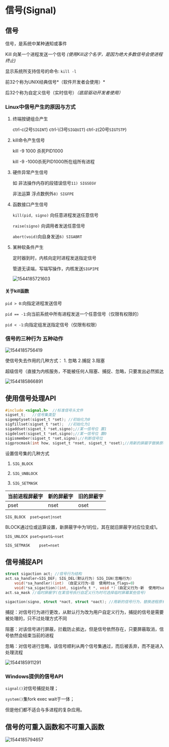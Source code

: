 # 信号(Signal)

## 信号

信号，是系统中某种通知或事件

Kill 向某一个进程发送一个信号  *(使用Kill这个名字，是因为绝大多数信号会使进程终止)*

显示系统所支持信号的命令: `kill -l`

前32个称为UNIX经典信号*（软件开发者会使用）*

后32个称为自定义信号（实时信号）*（底层驱动开发者使用）*

### Linux中信号产生的原因与方式

1. 终端按键组合产生

   ctrl-c(2号`SIGINT`) ctrl-\\(3号`SIGQUIT`) ctrl-z(20号`SIGTSTP`)

2. kill命令产生信号

   kill -9 1000 杀死PID1000

   kill -9 -1000杀死PID1000所在组所有进程

3. 硬件异常产生信号

   如 非法操作内存的段错误信号`11) SIGSEGV`

   非法运算 浮点数例外`8) SIGFPE`

4. 函数接口产生信号

   `kill(pid, signo)` 向任意进程发送任意信号

   `raise(signo)` 向调用者发送任意信号

   `abort(void)`向自身发送`6) SIGABRT `

5. 某种软条件产生

   定时器到时，内核向定时进程发送指定信号

   管道无读端，写端写操作，内核发送`SIGPIPE`

   ![1544185721603](pic/1544185721603.png)

#### 关于kill函数

`pid > 0`:向指定进程发送信号

`pid == -1`:向当前系统中所有进程发送一个任意信号（仅限有权限的）

`pid < -1`:向指定组发送指定信号（仅限有权限）

### 信号的三种行为 五种动作

![1544185756419](pic/1544185756419.png)

使信号失去作用的几种方式： 1. 忽略 2.捕捉 3.阻塞

超级信号（直接为内核服务，不能被任何人阻塞、捕捉、忽略，只要发出必然抵达

![1544185866891](pic/1544185866891.png)

## 使用信号处理API

```c
#include <signal.h>  //标准信号头文件
sigset_t; 	//信号集类型
sigemptyset(sigset_t *set); //初始化为0
sigfillset(sigset_t *set);	//初始化为1
sigaddset(sigset_t *set,signo);//某一信号位 置1
sigdelset(sigset_t *set,signo);//某一信号位 置0
sigismember(sigset_t *set,signo);//判断信号位
sigprocmask(int how, sigset_t *nset, sigset_t *oset);//用新的屏蔽字替换原有

```

设置信号集的几种方式

1. `SIG_BLOCK`

2. `SIG_UNBLOCK`

3. `SIG_SETMASK`

| 当前进程屏蔽字 | 新的屏蔽字 | 旧的屏蔽字 |
| -------------- | ---------- | ---------- |
| pset           | nset       | oset       |

`SIG_BLOCK	pset=pset|nset` 

BLOCK通过位或运算设置，新屏蔽字中为1的位，其在就旧屏蔽字对应位变成1。

`SIG_UNLOCK	pset=pset&~nset` 

`SIG_SETMASK	pset=nset` 

## 信号捕捉API

```c
struct sigaction act; //信号行为结构
act.sa_handler=SIG_DEF; SIG_DEL(默认行为) SIG_IGN(忽略行为) 
	void(*sa_handler)(int) （自定义行为·旧  使用时sa_flags=0） 
	void(*sa_sigaction)(int, siginfo_t *, void *)（自定义行为·新  使用时sa_flags=SA_SIGINFO）
act.sa_mask //临时屏蔽字(在某信号执行自定义行为时可选择临时屏幕某些信号)

sigaction(signo, struct *nact, struct *oact); //用新的信号行为，替换进程原有的信号行为
```

捕捉：对信号行为进行更改，从默认行为改为用户自定义行为，捕捉的信号是需要被处理的，只不过处理方式不同

阻塞：对该信号进行屏蔽，拦截防止抵达，但是信号依然存在，只要屏蔽取消，信号依然会结束当前的进程

忽略：对信号进行忽略，该信号顺利从两个信号集通过，而后被丢弃，而不是进入处理流程

![1544185911291](pic/1544185911291.png)

### Windows提供的信号API

`signal()`对信号捕捉处理；

`system()`集fork exec wait于一体；

但是他们都不适合与多进程的复杂应用。

## 信号的可重入函数和不可重入函数

![1544185794657](pic/1544185794657.png)